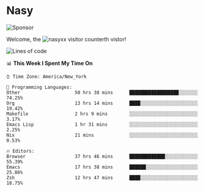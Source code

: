 # Nasy

<!--
<p align="center">
<img height="200" src="https://github-readme-stats.vercel.app/api?username=nasyxx&count_private=true&show_icons=true&theme=dracula&include_all_commits=true"/>
<img height="200" src="https://github-readme-stats.vercel.app/api/top-langs/?username=nasyxx&theme=dracula&hide=html,jupyter+notebook&count_private=true&show_icons=true"/>
</p>

  
----------------
-->

![Sponsor](https://img.shields.io/static/v1.svg?label=Sponsor&message=%E2%9D%A4&logo=GitHub&style=flat&color=pink)
 
Welcome, the ![nasyxx visitor counter](https://count.getloli.com/get/@nasyxx?theme=rule34)th vistor!
 
<!--START_SECTION:waka-->
![Lines of code](https://img.shields.io/badge/From%20Hello%20World%20I%27ve%20Written-5.4%20million%20lines%20of%20code-blue)

📊 **This Week I Spent My Time On** 

```text
⌚︎ Time Zone: America/New_York

💬 Programming Languages: 
Other                    50 hrs 38 mins      ██████████████████░░░░░░░   74.25% 
Org                      13 hrs 14 mins      ████░░░░░░░░░░░░░░░░░░░░░   19.42% 
Makefile                 2 hrs 9 mins        ░░░░░░░░░░░░░░░░░░░░░░░░░   3.17% 
Emacs Lisp               1 hr 31 mins        ░░░░░░░░░░░░░░░░░░░░░░░░░   2.25% 
Nix                      21 mins             ░░░░░░░░░░░░░░░░░░░░░░░░░   0.53%

🔥 Editors: 
Browser                  37 hrs 46 mins      █████████████░░░░░░░░░░░░   55.39% 
Emacs                    17 hrs 38 mins      ██████░░░░░░░░░░░░░░░░░░░   25.86% 
Zsh                      12 hrs 47 mins      ████░░░░░░░░░░░░░░░░░░░░░   18.75%

```


<!--END_SECTION:waka-->

<!-- ![visitors](https://visitor-badge.laobi.icu/badge?page_id=nasyxx.nasyxx) -->
